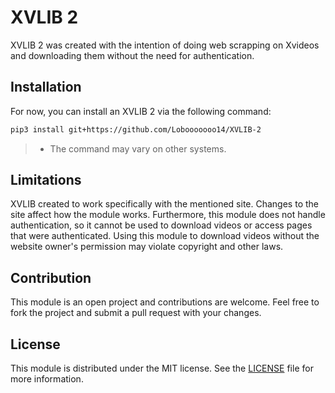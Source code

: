 # XVLIB 2

XVLIB 2 was created with the intention of doing web scrapping on Xvideos and downloading them without the need for authentication.

## Installation

For now, you can install an XVLIB 2 via the following command:

```bash
pip3 install git+https://github.com/Lobooooooo14/XVLIB-2
```

> * The command may vary on other systems.

## Limitations

XVLIB created to work specifically with the mentioned site. Changes to the site affect how the module works. Furthermore, this module does not handle authentication, so it cannot be used to download videos or access pages that were authenticated. Using this module to download videos without the website owner's permission may violate copyright and other laws.

## Contribution

This module is an open project and contributions are welcome. Feel free to fork the project and submit a pull request with your changes.

## License

This module is distributed under the MIT license. See the [LICENSE](./LICENSE) file for more information.
